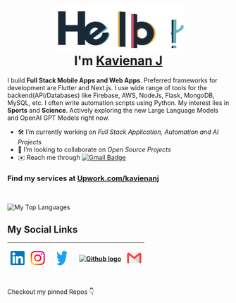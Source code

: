 <h1 align="center"> <img src="https://github.com/kavienanj/kavienanj/blob/master/assets/hello.gif" alt="hello-gif" width="300px" height="100px" ><br >I'm <a href="https://www.github.com/kavienanj"> Kavienan J </a> </h1>

I build **Full Stack Mobile Apps and Web Apps**. Preferred frameworks for development are Flutter and Next.js. I use wide range of tools for the backend(API/Databases) like Firebase, AWS, NodeJs, Flask, MongoDB, MySQL, etc. I often write automation scripts using Python. My interest lies in **Sports** and **Science**. Actively exploring the new Large Language Models and OpenAI GPT Models right now.

- 🛠️ I’m currently working on *Full Stack Application, Automation and AI Projects*
- 🤝 I’m looking to collaborate on *Open Source Projects*
- ✉️ Reach me through [![Gmail Badge](https://img.shields.io/badge/-kavienanj@gmail.com-c14438?style=flat-square&logo=Gmail&logoColor=white&link=mailto:kavienanj@gmail.com)](mailto:kavienanj@gmail.com)

### Find my services at [Upwork.com/kavienanj](https://www.upwork.com/freelancers/~01c54f90bd0c543351?s=1110580755107926016)
<br/>

![My Top Languages](https://github-readme-stats.vercel.app/api/top-langs/?username=kavienanj&theme=dark&hide=jupyter%20notebook,css)

<h2>My Social Links</h2>

| [<img src="https://github.com/kavienanj/kavienanj/blob/master/assets/Linkedin.svg" alt="Linkedin Logo" width="32">](https://www.linkedin.com/in/kavienanj/) | [<img src="https://github.com/kavienanj/kavienanj/blob/master/assets/Instagram.svg" alt="Instagram Logo" width="32">](https://www.instagram.com/kavienanj/) |  [<img src="https://github.com/kavienanj/kavienanj/blob/master/assets/twitter.svg" alt="Twitter logo" width="50" height="60">](https://twitter.com/kavienanj)| [<img src="https://cdn.svgporn.com/logos/github-icon.svg" alt="Github logo" width="34">](https://github.com/kavienanj) | [<img src="https://github.com/kavienanj/kavienanj/blob/master/assets/Gmail.svg" alt="Gmail logo" height="32">](mailto:kavienanj@gmail.com)
|:---:|:---:|:---:|:---:|:---:|

<br>
Checkout my pinned Repos 👇
